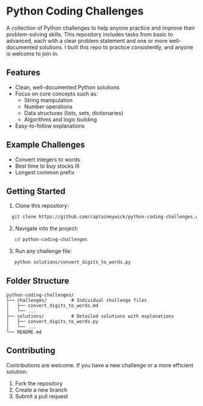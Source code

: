 # Python Coding Challenges

A collection of Python challenges to help anyone practice and improve their problem-solving skills.
This repository includes tasks from basic to advanced, each with a clear problem statement and one or more well-documented solutions.
I built this repo to practice consistently, and anyone is welcome to join in.

## Features
- Clean, well-documented Python solutions
- Focus on core concepts such as:
  - String manipulation
  - Number operations
  - Data structures (lists, sets, dictionaries)
  - Algorithms and logic building
- Easy-to-follow explanations

## Example Challenges
- Convert integers to words
- Best time to buy stocks III
- Longest common prefix

## Getting Started
1. Clone this repository:
```bash
  git clone https://github.com/captaineywick/python-coding-challenges.git
```
2. Navigate into the project:
```bash
   cd python-coding-challenges
```
3. Run any challenge file:
```bash
   python solutions/convert_digits_to_words.py
```

## Folder Structure
```
python-coding-challenges/
├── challenges/         # Individual challenge files
│   ├── convert_digits_to_words.md
│   └── ...
├── solutions/          # Detailed solutions with explanations
│   ├── convert_digits_to_words.py
│   └── ...
└── README.md
```

## Contributing
Contributions are welcome. If you have a new challenge or a more efficient solution:
1. Fork the repository
2. Create a new branch
3. Submit a pull request
